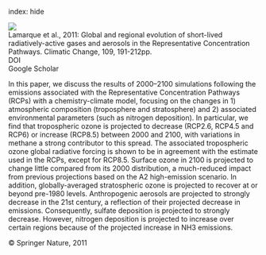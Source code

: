 index: hide

<div class="Citation">
    <div class="Citation-thumb CitationThumb-linked"  data-href="https://doi.org/10.1007/s10584-011-0155-0">
      <img src="https://static.claimspace.cloud/climate-study-static/refs/thumbs/12/Lamarque_et_al_2011-thumb.png" />
    </div>

  <div class="Citation-body">
    <div class="Citation-text">Lamarque et al., 2011: Global and regional evolution of short-lived radiatively-active gases and aerosols in the Representative Concentration Pathways. <span class="Article-journal">Climatic Change, </span><span class="Article-volume">109, </span>191-212pp.</div>
    <div class="Citation-links">
      <div class="CitationLink" data-href="https://doi.org/10.1007/s10584-011-0155-0">
        <div class="CitationLink-icon CitationLink-Doi"></div>
        <div class="CitationLink-text">DOI</div>
      </div>
      <div class="CitationLink" data-href="https://scholar.google.com/scholar?q=10.1007/s10584-011-0155-0">
        <div class="CitationLink-icon CitationLink-Scholar"></div>
        <div class="CitationLink-text">Google Scholar</div>
      </div>
    </div>
  </div>
</div>

In this paper, we discuss the results of 2000–2100 simulations following the emissions associated with the Representative Concentration Pathways (RCPs) with a chemistry-climate model, focusing on the changes in 1) atmospheric composition (troposphere and stratosphere) and 2) associated environmental parameters (such as nitrogen deposition). In particular, we find that tropospheric ozone is projected to decrease (RCP2.6, RCP4.5 and RCP6) or increase (RCP8.5) between 2000 and 2100, with variations in methane a strong contributor to this spread. The associated tropospheric ozone global radiative forcing is shown to be in agreement with the estimate used in the RCPs, except for RCP8.5. Surface ozone in 2100 is projected to change little compared from its 2000 distribution, a much-reduced impact from previous projections based on the A2 high-emission scenario. In addition, globally-averaged stratospheric ozone is projected to recover at or beyond pre-1980 levels. Anthropogenic aerosols are projected to strongly decrease in the 21st century, a reflection of their projected decrease in emissions. Consequently, sulfate deposition is projected to strongly decrease. However, nitrogen deposition is projected to increase over certain regions because of the projected increase in NH3 emissions.

<div class="Citation-copy">
&copy; Springer Nature, 2011
</div>